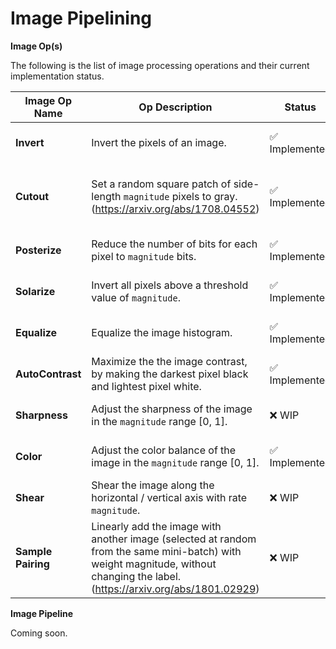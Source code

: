# Image Pipelining

**Image Op(s)**

The following is the list of image processing operations and their current implementation status.

| Image Op Name | Op Description | Status | Test Description | Test Status |
| --- | --- | --- | --- | --- |
| **Invert** | Invert the pixels of an image. | ✅ Implemented | Compare results of applying the operation on a random image with `PIL.ImageOps.invert`. | Passing |
| **Cutout** | Set a random square patch of side-length `magnitude` pixels to gray. (https://arxiv.org/abs/1708.04552) | ✅ Implemented | Check the results of the applying the operation, whether a few pixels have gray color values or not.<br />TODO: Include a test with more rigour. | Passing |
| **Posterize** | Reduce the number of bits for each pixel to `magnitude` bits. | ✅ Implemented | Compare results of applying the operation on a random image with `PIL.ImageOps.posterize`. | Passing |
| **Solarize** | Invert all pixels above a threshold value of `magnitude`. | ✅ Implemented | Compare results of applying the operation on a random image with `PIL.ImageOps.solarize`. | Passing |
| **Equalize** | Equalize the image histogram. | ✅ Implemented | Compare results of applying the operation on a random image with `PIL.ImageOps.equalize`. | Failing |
| **AutoContrast** | Maximize the the image contrast, by making the darkest pixel black and lightest pixel white. | ✅ Implemented | Compare results of applying the operation on a random image with `PIL.ImageOps.autocontrast`.| Passing |
| **Sharpness** | Adjust the sharpness of the image in the `magnitude` range [0, 1]. | ❌ WIP | Compare results of applying the operation on a random image with `PIL.ImageEnhance.Sharpness.enhance`. | N/A |
| **Color** | Adjust the color balance of the image in the `magnitude` range [0, 1]. | ✅ Implemented | Compare results of applying the operation on a random image with `PIL.ImageEnhance.Color.enhance`. | Failing |
| **Shear** | Shear the image along the horizontal / vertical axis with rate `magnitude`. | ❌ WIP |  | N/A |
| **Sample Pairing** | Linearly add the image with another image (selected at random from the same mini-batch) with weight magnitude, without changing the label. (https://arxiv.org/abs/1801.02929) | ❌ WIP |  | N/A |

**Image Pipeline**

Coming soon.